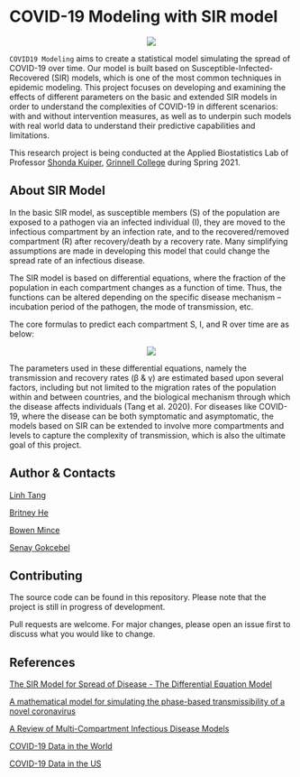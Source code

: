 # COVID-19 Modeling with SIR model

<p align="center"><img src="https://www.lewuathe.com/assets/img/posts/2020-03-11-covid-19-dynamics-with-sir-model/sir.png"/></p>

`COVID19 Modeling` aims to create a statistical model simulating the spread of COVID-19 over time. Our model is built based on Susceptible-Infected-Recovered (SIR) models, which is one of the most common techniques in epidemic modeling. This project focuses on developing and examining the effects of different parameters on the basic and extended SIR models in order to understand the complexities of COVID-19 in different scenarios: with and without intervention measures, as well as to underpin such models with real world data to understand their predictive capabilities and limitations.

This research project is being conducted at the Applied Biostatistics Lab of Professor [Shonda Kuiper](https://www.grinnell.edu/user/kuipers), [Grinnell College](https://www.grinnell.edu/) during Spring 2021.

## About SIR Model

In the basic SIR model, as susceptible members (S) of the population are exposed to a pathogen via an infected individual (I), they are moved to the infectious compartment by an infection rate, and to the recovered/removed compartment (R) after recovery/death by a recovery rate. Many simplifying assumptions are made in developing this model that could change the spread rate of an infectious disease.

The SIR model is based on differential equations, where the fraction of the population in each compartment changes as a function of time. Thus, the functions can be altered depending on the specific disease mechanism – incubation period of the pathogen, the mode of transmission, etc.

The core formulas to predict each compartment S, I, and R over time are as below:

<p align="center"><img src="https://www.lewuathe.com/assets/img/posts/2020-03-11-covid-19-dynamics-with-sir-model/ode.png"/></p>

The parameters used in these differential equations, namely the transmission and recovery rates (β & γ) are estimated based upon several factors, including but not limited to the migration rates of the population within and between countries, and the biological mechanism through which the disease affects individuals (Tang et al. 2020). For diseases like COVID-19, where the disease can be both symptomatic and asymptomatic, the models based on SIR can be extended to involve more compartments and levels to capture the complexity of transmission, which is also the ultimate goal of this project.

## Author & Contacts
[Linh Tang](https://linhtang.me/)

[Britney He](mailto:hejiayu@grinnell.edu)

[Bowen Mince](mailto:mincebow@grinnell.edu)

[Senay Gokcebel](mailto:gokcebels@grinnell.edu)

## Contributing
The source code can be found in this repository. Please note that the project is still in progress of development.

Pull requests are welcome. For major changes, please open an issue first to discuss what you would like to change.

## References
[The SIR Model for Spread of Disease - The Differential Equation Model](https://www.maa.org/press/periodicals/loci/joma/the-sir-model-for-spread-of-disease-the-differential-equation-model)

[A mathematical model for simulating the phase-based transmissibility of a novel coronavirus](https://doi.org/10.1186/s40249-020-00640-3)

[A Review of Multi-Compartment Infectious Disease Models](https://doi.org/10.1111/insr.12402)

[COVID-19 Data in the World](https://www.kaggle.com/imdevskp/corona-virus-report?select=covid_19_clean_complete.csv)

[COVID-19 Data in the US](https://www.kaggle.com/imdevskp/corona-virus-report?select=usa_county_wise.csv)
